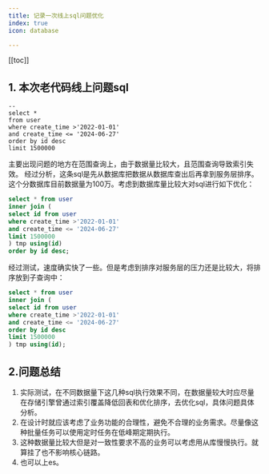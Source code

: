 ```yaml
---
title: 记录一次线上sql问题优化
index: true
icon: database

---
```

[[toc]]

## 1. 本次老代码线上问题sql
```sql{14-19}
-- 
select * 
from user 
where create_time >'2022-01-01'
and create_time <= '2024-06-27'
order by id desc
limit 1500000
```
主要出现问题的地方在范围查询上，由于数据量比较大，且范围查询导致索引失效。
经过分析，这条sql是先从数据库把数据从数据库查出后再拿到服务层排序。这个分数据库目前数据量为100万。考虑到数据库量比较大对sql进行如下优化：
```sql
select * from user
inner join (
select id from user
where create_time >'2022-01-01'
and create_time <= '2024-06-27'
limit 1500000
) tmp using(id)
order by id desc;
```

经过测试，速度确实快了一些。但是考虑到排序对服务层的压力还是比较大，将排序放到子查询中：
```sql
select * from user
inner join (
select id from user
where create_time >'2022-01-01'
and create_time <= '2024-06-27'
order by id desc
limit 1500000
) tmp using(id);
```

## 2.问题总结
1.  实际测试，在不同数据量下这几种sql执行效果不同，在数据量较大时应尽量在存储引擎曾通过索引覆盖降低回表和优化排序，去优化sql，具体问题具体分析。
2.  在设计时就应该考虑了业务功能的合理性，避免不合理的业务需求。尽量像这种批量任务可以使用定时任务在低峰期定期执行。
3. 这种数据量比较大但是对一致性要求不高的业务可以考虑用从库慢慢执行。就算挂了也不影响核心链路。
4. 也可以上es。

